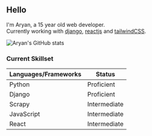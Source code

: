 ## Hello
I'm Aryan, a 15 year old web developer. <br />
Currently working with [django](https://www.djangoproject.com/), [reactjs](https://reactjs.org/) and [tailwindCSS](https://tailwindcss.com/).
 
![Aryan's GitHub stats](https://github-readme-stats.vercel.app/api?username=aryan340&custom_title=Aryan's%20Stats&count_private=true&include_all_commits=true&hide=stars,issues&theme=react)

### Current Skillset
| Languages/Frameworks | Status       |
|----------------------|--------------|
| Python               | Proficient   |
| Django               | Proficient   |
| Scrapy               | Intermediate |
| JavaScript           | Intermediate |
| React                | Intermediate |

<!--
**aryan340/aryan340** is a ✨ _special_ ✨ repository because its `README.md` (this file) appears on your GitHub profile.

Here are some ideas to get you started:

- 🔭 I’m currently working on ...
- 🌱 I’m currently learning ...
- 👯 I’m looking to collaborate on ...
- 🤔 I’m looking for help with ...
- 💬 Ask me about ...
- 📫 How to reach me: ...
- 😄 Pronouns: ...
- ⚡ Fun fact: ...
-->
